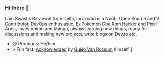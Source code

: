 ### Hi there 👋

I am Swastik Baranwal from Delhi, India who is a Noob, Open Source and V Contributor, DevOps enthusiastic, Ex Pokemon Gba Rom Hacker and Pixel Artist, loves Anime and Manga, always learning new things, ready for discussions and making new projects, write blogs on Dev.to etc.

- 😄 Pronouns: He/him
- ⚡ Fun fact: [Acknowledged](https://raw.githubusercontent.com/Delta456/Delta456/master/img/solomon.png) by [Guido Van Rossum](https://github.com/gvanrossum) himself 🤯

